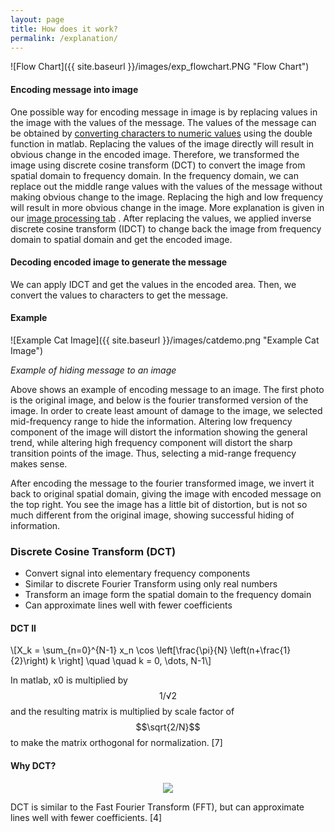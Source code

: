 ```yaml
---
layout: page
title: How does it work?
permalink: /explanation/
---
```

<center><script src="https://cdn.mathjax.org/mathjax/latest/MathJax.js?config=TeX-AMS-MML_HTMLorMML" type="text/javascript"></script></center>

![Flow Chart]({{ site.baseurl }}/images/exp_flowchart.PNG "Flow Chart")

#### Encoding message into image
One possible way for encoding message in image is by replacing values in the image with the values of the message. The values of the message can be obtained by <a href = 'http://kr.mathworks.com/help/matlab/matlab_prog/converting-from-string-to-numeric.html'>converting characters to numeric values</a>  using the double function in matlab. Replacing the values of the image directly will result in obvious change in the encoded image. Therefore, we transformed the image using discrete cosine transform (DCT) to convert the image from spatial domain to frequency domain. In the frequency domain, we can replace out the middle range values with the values of the message without making obvious change to the image. Replacing the high and low frequency will result in more obvious change in the image. More explanation is given in our <a href = 'http://sigsys16steganography.github.io/image_processing/'>image processing tab</a> . After replacing the values, we applied inverse discrete cosine transform (IDCT) to change back the image from frequency domain to spatial domain and get the encoded image. 

#### Decoding encoded image to generate the message
We can apply IDCT and get the values in the encoded area. Then, we convert the values to characters to get the message.

#### Example
![Example Cat Image]({{ site.baseurl }}/images/catdemo.png "Example Cat Image")

*Example of hiding message to an image*

Above shows an example of encoding message to an image. The first photo is the original image, and below is the fourier transformed version of the image. In order to create least amount of damage to the image, we selected mid-frequency range to hide the information. Altering low frequency component of the image will distort the information showing the general trend, while altering high frequency component will distort the sharp transition points of the image. Thus, selecting a mid-range frequency makes sense.

After encoding the message to the fourier transformed image, we invert it back to original spatial domain, giving the image with encoded message on the top right. You see the image has a little bit of distortion, but is not so much different from the original image, showing successful hiding of information.

### Discrete Cosine Transform (DCT)
* Convert signal into elementary frequency components
* Similar to discrete Fourier Transform using only real numbers
* Transform an image form the spatial domain to the frequency domain
* Can approximate lines well with fewer coefficients

#### DCT II
\\[X_k =
 \sum_{n=0}^{N-1} x_n \cos \left[\frac{\pi}{N} \left(n+\frac{1}{2}\right) k \right] \quad \quad k = 0, \dots, N-1\\]

 In matlab, x0 is multiplied by $$1/√2$$ and the resulting matrix is multiplied by scale factor of $$\sqrt{2/N}$$ to make the matrix orthogonal for normalization. [7]


#### Why DCT?
<center><img src="{{ site.baseurl }}/images/dctvsfft.gif"></center>

DCT is similar to the Fast Fourier Transform (FFT), but can approximate lines well with fewer coefficients. [4]

